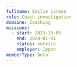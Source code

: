 ```yaml
---
fullname: Emilie Larose
role: Coach investigation
domaine: Coaching
missions:
  - start: 2023-10-05
    end: 2024-01-01
    status: service
    employer: Ippon
memberType: beta
---
```


